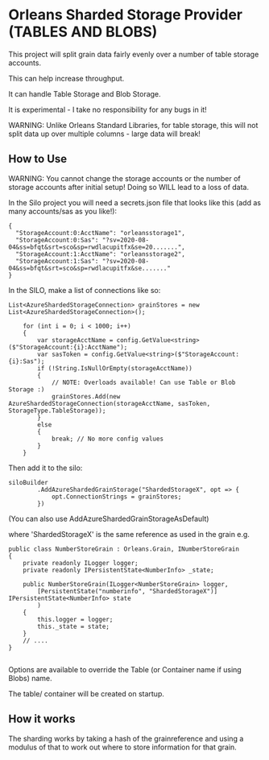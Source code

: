 # Orleans Sharded Storage Provider (TABLES AND BLOBS)

This project will split grain data fairly evenly over a number of table storage accounts. 

This can help increase throughput.

It can handle Table Storage and Blob Storage.

It is experimental - I take no responsibility for any bugs in it!

WARNING: Unlike Orleans Standard Libraries, for table storage, this will not split data up over multiple columns - large data will break!



## How to Use


WARNING: You cannot change the storage accounts or the number of storage accounts after initial setup! Doing so WILL lead to a loss of data.


In the Silo project you will need a secrets.json file that looks like this (add as many accounts/sas as you like!):

```
{
  "StorageAccount:0:AcctName": "orleansstorage1",
  "StorageAccount:0:Sas": "?sv=2020-08-04&ss=bfqt&srt=sco&sp=rwdlacupitfx&se=20.......",
  "StorageAccount:1:AcctName": "orleansstorage2",
  "StorageAccount:1:Sas": "?sv=2020-08-04&ss=bfqt&srt=sco&sp=rwdlacupitfx&se......."
}
```


In the SILO, make a list of connections like so:

```
List<AzureShardedStorageConnection> grainStores = new List<AzureShardedStorageConnection>();

    for (int i = 0; i < 1000; i++)
    {
        var storageAcctName = config.GetValue<string>($"StorageAccount:{i}:AcctName");
        var sasToken = config.GetValue<string>($"StorageAccount:{i}:Sas");
        if (!String.IsNullOrEmpty(storageAcctName))
        {
            // NOTE: Overloads available! Can use Table or Blob Storage :)
            grainStores.Add(new AzureShardedStorageConnection(storageAcctName, sasToken, StorageType.TableStorage));
        }
        else
        {
            break; // No more config values
        }
    }
```


Then add it to the silo:

```
siloBuilder
        .AddAzureShardedGrainStorage("ShardedStorageX", opt => {
            opt.ConnectionStrings = grainStores;
        })

```

(You can also use AddAzureShardedGrainStorageAsDefault)

where 'ShardedStorageX' is the same reference as used in the grain e.g. 




```
public class NumberStoreGrain : Orleans.Grain, INumberStoreGrain
{
    private readonly ILogger logger;
    private readonly IPersistentState<NumberInfo> _state;

    public NumberStoreGrain(ILogger<NumberStoreGrain> logger,
        [PersistentState("numberinfo", "ShardedStorageX")] IPersistentState<NumberInfo> state
        )
    {
        this.logger = logger;
        this._state = state;
    }
    // ....
}


```

Options are available to override the Table (or Container name if using Blobs) name. 

The table/ container will be created on startup.

## How it works

The sharding works by taking a hash of the grainreference and using a modulus of that to work out where to store information for that grain.



